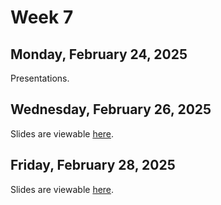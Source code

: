 # Week 7


## Monday, February 24, 2025

Presentations.

## Wednesday, February 26, 2025


Slides are viewable [here](day_17.ipynb).

## Friday, February 28, 2025

Slides are viewable [here](day_18.ipynb).